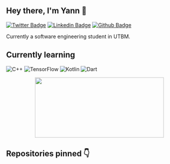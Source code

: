 ## Hey there, I'm Yann 🤠
  
[![Twitter Badge](https://img.shields.io/badge/-yannderre-blue?style=flat&logo=twitter&logoColor=white&link=https://twitter.com/yannderre)](https://twitter.com/yannderre) 
[![Linkedin Badge](https://img.shields.io/badge/-yannderre-0072b1?style=flat&logo=Linkedin&logoColor=white&link=https://www.linkedin.com/in/yannderre/)](https://www.linkedin.com/in/yannderre/) [![Github Badge](https://img.shields.io/badge/-derreyann-grey?style=flat&logo=github&logoColor=white&link=https://github.com/derreyann/)](https://www.github.com/derreyann/)
  

Currently a software engineering student in UTBM.

## Currently learning

![C++](https://img.shields.io/badge/c++-%2300599C.svg?style=flat&logo=c%2B%2B&logoColor=white) ![TensorFlow](https://img.shields.io/badge/TensorFlow-%23FF6F00.svg?style=flat&logo=TensorFlow&logoColor=white) ![Kotlin](https://img.shields.io/badge/kotlin-%230095D5.svg?style=flat&logo=kotlin&logoColor=white) ![Dart](https://img.shields.io/badge/dart-%230175C2.svg?style=flat&logo=dart&logoColor=white)

<p align="center">
  <img width="349" height="164" src="https://github-readme-stats.vercel.app/api/top-langs/?username=derreyann&layout=compact&theme=dark">
</p>

## Repositories pinned 👇

